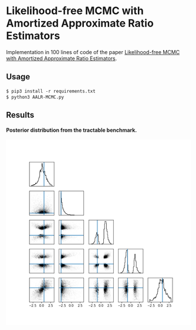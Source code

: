 # Likelihood-free MCMC with Amortized Approximate Ratio Estimators

Implementation in 100 lines of code of the paper [Likelihood-free MCMC with Amortized Approximate Ratio Estimators](https://arxiv.org/abs/1903.04057).

## Usage

```commandline
$ pip3 install -r requirements.txt
$ python3 AALR-MCMC.py
```

## Results

#### Posterior distribution from the tractable benchmark.
![](Imgs/posteriors_from_the_tractable_benchmark.png)

